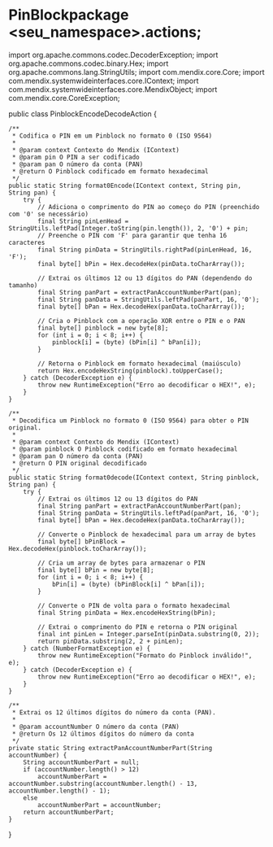 # PinBlockpackage <seu_namespace>.actions;

import org.apache.commons.codec.DecoderException;
import org.apache.commons.codec.binary.Hex;
import org.apache.commons.lang.StringUtils;
import com.mendix.core.Core;
import com.mendix.systemwideinterfaces.core.IContext;
import com.mendix.systemwideinterfaces.core.MendixObject;
import com.mendix.core.CoreException;

public class PinblockEncodeDecodeAction {

    /**
     * Codifica o PIN em um Pinblock no formato 0 (ISO 9564)
     * 
     * @param context Contexto do Mendix (IContext)
     * @param pin O PIN a ser codificado
     * @param pan O número da conta (PAN)
     * @return O Pinblock codificado em formato hexadecimal
     */
    public static String format0Encode(IContext context, String pin, String pan) {
        try {
            // Adiciona o comprimento do PIN ao começo do PIN (preenchido com '0' se necessário)
            final String pinLenHead = StringUtils.leftPad(Integer.toString(pin.length()), 2, '0') + pin;
            // Preenche o PIN com 'F' para garantir que tenha 16 caracteres
            final String pinData = StringUtils.rightPad(pinLenHead, 16, 'F');
            final byte[] bPin = Hex.decodeHex(pinData.toCharArray());

            // Extrai os últimos 12 ou 13 dígitos do PAN (dependendo do tamanho)
            final String panPart = extractPanAccountNumberPart(pan);
            final String panData = StringUtils.leftPad(panPart, 16, '0');
            final byte[] bPan = Hex.decodeHex(panData.toCharArray());

            // Cria o Pinblock com a operação XOR entre o PIN e o PAN
            final byte[] pinblock = new byte[8];
            for (int i = 0; i < 8; i++) {
                pinblock[i] = (byte) (bPin[i] ^ bPan[i]);
            }

            // Retorna o Pinblock em formato hexadecimal (maiúsculo)
            return Hex.encodeHexString(pinblock).toUpperCase();
        } catch (DecoderException e) {
            throw new RuntimeException("Erro ao decodificar o HEX!", e);
        }
    }

    /**
     * Decodifica um Pinblock no formato 0 (ISO 9564) para obter o PIN original.
     * 
     * @param context Contexto do Mendix (IContext)
     * @param pinblock O Pinblock codificado em formato hexadecimal
     * @param pan O número da conta (PAN)
     * @return O PIN original decodificado
     */
    public static String format0decode(IContext context, String pinblock, String pan) {
        try {
            // Extrai os últimos 12 ou 13 dígitos do PAN
            final String panPart = extractPanAccountNumberPart(pan);
            final String panData = StringUtils.leftPad(panPart, 16, '0');
            final byte[] bPan = Hex.decodeHex(panData.toCharArray());

            // Converte o Pinblock de hexadecimal para um array de bytes
            final byte[] bPinBlock = Hex.decodeHex(pinblock.toCharArray());

            // Cria um array de bytes para armazenar o PIN
            final byte[] bPin = new byte[8];
            for (int i = 0; i < 8; i++) {
                bPin[i] = (byte) (bPinBlock[i] ^ bPan[i]);
            }

            // Converte o PIN de volta para o formato hexadecimal
            final String pinData = Hex.encodeHexString(bPin);

            // Extrai o comprimento do PIN e retorna o PIN original
            final int pinLen = Integer.parseInt(pinData.substring(0, 2));
            return pinData.substring(2, 2 + pinLen);
        } catch (NumberFormatException e) {
            throw new RuntimeException("Formato do Pinblock inválido!", e);
        } catch (DecoderException e) {
            throw new RuntimeException("Erro ao decodificar o HEX!", e);
        }
    }

    /**
     * Extrai os 12 últimos dígitos do número da conta (PAN).
     * 
     * @param accountNumber O número da conta (PAN)
     * @return Os 12 últimos dígitos do número da conta
     */
    private static String extractPanAccountNumberPart(String accountNumber) {
        String accountNumberPart = null;
        if (accountNumber.length() > 12)
            accountNumberPart = accountNumber.substring(accountNumber.length() - 13, accountNumber.length() - 1);
        else
            accountNumberPart = accountNumber;
        return accountNumberPart;
    }
}




